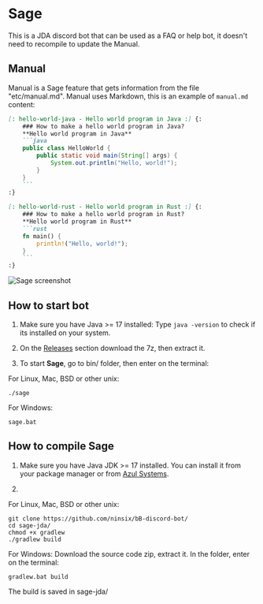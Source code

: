 # Sage

This is a JDA discord bot that can be used as a FAQ or help bot, it doesn't need to recompile to update the Manual.


## Manual

Manual is a Sage feature that gets information from the file "etc/manual.md". Manual uses Markdown, this is an example of `manual.md` content:

```markdown
[: hello-world-java - Hello world program in Java :] {:
    ### How to make a hello world program in Java?
    **Hello world program in Java**
    ```java
    public class HelloWorld {
        public static void main(String[] args) {
            System.out.println("Hello, world!");
        }
    }
    ```
:}
    
[: hello-world-rust - Hello world program in Rust :] {:
    ### How to make a hello world program in Rust?
    **Hello world program in Rust**
    ```rust
    fn main() {
        println!("Hello, world!");
    }
    ```
:}
```


![Sage screenshot](/img/showcase.png)

## How to start bot

1. Make sure you have Java >= 17 installed: Type `java -version` to check if its installed on your system.

2. On the [Releases](https://github.com/ninsix/sage-jda/releases) section download the 7z, then extract it.

3. To start **Sage**, go to bin/ folder, then enter on the terminal:

For Linux, Mac, BSD or other unix: 
```
./sage
```

For Windows: 
```
sage.bat
```

## How to compile Sage

1. Make sure you have Java JDK >= 17 installed. You can install it from your package manager or from [Azul Systems](https://azul.com/downloads).

2.

For Linux, Mac, BSD or other unix: 
```
git clone https://github.com/ninsix/bB-discord-bot/
cd sage-jda/
chmod +x gradlew
./gradlew build
```

For Windows: 
Download the source code zip, extract it. In the folder, enter on the terminal:
```
gradlew.bat build
```

The build is saved in sage-jda/
